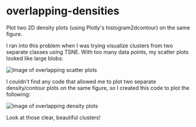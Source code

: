 # overlapping-densities
Plot two 2D density plots (using Plotly's histogram2dcontour) on the same figure.

I ran into this problem when I was trying visualize clusters from two separate classes using TSNE. With too many data points, my scatter plots looked like large blobs:

![Image of overlapping scatter plots](https://i.imgur.com/pLDz8kt.png)

I couldn't find any code that allowed me to plot two separate density/contour plots on the same figure, so I created this code to plot the following:

![Image of overlapping density plots](https://i.imgur.com/szZy1ud.png)

Look at those clear, beautiful clusters!
